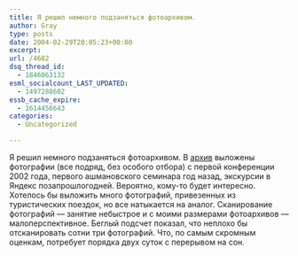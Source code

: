 ```yaml
---
title: Я решил немного подзаняться фотоархивом.
author: Gray
type: posts
date: 2004-02-29T20:05:23+00:00
excerpt:
url: /4682
dsq_thread_id:
  - 1846063132
esml_socialcount_LAST_UPDATED:
  - 1497288602
essb_cache_expire:
  - 1614456643
categories:
  - Uncategorized

---
```








Я решил немного подзаняться фотоархивом. В <a href="http://www.searchengines.ru/blog/gallery/index.php" target="_blank">архив</a> выложены фотографии (все подряд, без особого отбора) с первой конференции 2002 года, первого ашмановского семинара год назад, экскурсии в Яндекс позапрошлогодней. Вероятно, кому-то будет интересно.  
Хотелось бы выложить много фотографий, привезенных из туристических поездок, но все натыкается на аналог. Сканирование фотографий &#8212; занятие небыстрое и с моими размерами фотоархивов &#8212; малоперспективное. Беглый подсчет показал, что неплохо бы отсканировать сотни три фотографий. Что, по самым скромным оценкам, потребует порядка двух суток с перерывом на сон.